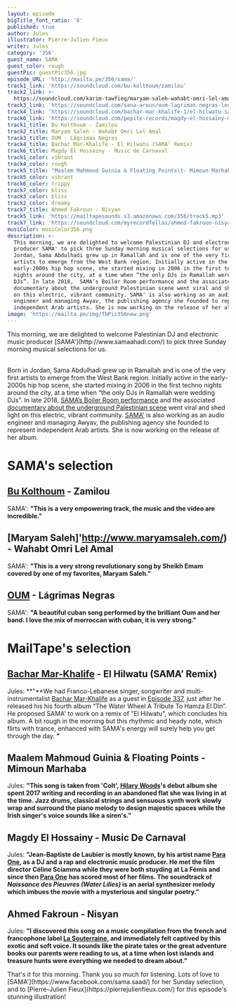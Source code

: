```yaml
---
layout: episode
bigTitle_font_ratio: '6'
published: true
author: Jules
illustrator: Pierre-Julien Fieux
writer: Jules
category: '356'
guest_name: SAMA'
guest_color: rough
guestPic: guestPic356.jpg
episode_URL: 'http://mailta.pe/356/sama/'
track1_link: 'https://soundcloud.com/bu-kolthoum/zamilou'
track2_link: >-
  https://soundcloud.com/karim-tawfieq/maryam-saleh-wahabt-omri-lel-amal-loustic-sessions
track3_link: 'https://soundcloud.com/sana-arous/oum-lagrimas-negras-loustic-sessions'
track4_link: 'https://soundcloud.com/bachar-mar-khalife-1/el-hilwatu-sama-remixwav'
track6_link: 'https://soundcloud.com/pepite-records/magdy-el-hossainy-music-de-carnaval'
track1_title: Bu Kolthoum - Zamilou
track2_title: Maryam Saleh - Wahabt Omri Lel Amal
track3_title: OUM - Lágrimas Negras
track4_title: Bachar Mar-Khalife - El Hilwatu (SAMA’ Remix)
track6_title: Magdy El Hossainy - Music de Carnaval
track1_color: vibrant
track4_color: rough
track5_title: "Maalem Mahmoud Guinia & Floating Points\t- Mimoun Marhaba"
track5_color: vibrant
track6_color: trippy
track7_color: bliss
track3_color: bliss
track2_color: dreamy
track7_title: Ahmed Fakroun - Nisyan
track5_link: 'https://mailtapesounds.s3.amazonaws.com/356/track5.mp3'
track7_link: 'https://soundcloud.com/myrecordfellas/ahmed-fakroun-nisyan'
musiColor: musiColor356.png
description: >-
  This morning, we are delighted to welcome Palestinian DJ and electronic music
  producer SAMA' to pick three Sunday morning musical selections for us. Born in
  Jordan, Sama Abdulhadi grew up in Ramallah and is one of the very first
  artists to emerge from the West Bank region. Initially active in the
  early-2000s hip hop scene, she started mixing in 2006 in the first techno
  nights around the city, at a time when “the only DJs in Ramallah were wedding
  DJs”. In late 2018,  SAMA’s Boiler Room performance and the associated
  documentary about the underground Palestinian scene went viral and shed light
  on this electric, vibrant community. SAMA' is also working as an audio
  engineer and managing Awyav, the publishing agency she founded to represent
  independent Arab artists. She is now working on the release of her album.
image: 'https://mailta.pe/img/fbPic356new.png'
---
```

<p id="introduction"> This morning, we are delighted to welcome Palestinian DJ and electronic music producer [SAMA'](http://www.samaahadi.com/) to pick three Sunday morning musical selections for us.
<br><br>

Born in Jordan, Sama Abdulhadi grew up in Ramallah and is one of the very first artists to emerge from the West Bank region. Initially active in the early-2000s hip hop scene, she started mixing in 2006 in the first techno nights around the city, at a time when “the only DJs in Ramallah were wedding DJs”. In late 2018, [SAMA’s Boiler Room performance](https://www.youtube.com/watch?v=x9VYKrtziSg) and the associated [documentary about the underground Palestinian scene](https://www.youtube.com/watch?v=M-R8S7QwO1g) went viral and shed light on this electric, vibrant community. [SAMA'](https://www.facebook.com/sama.saad/) is also working as an audio engineer and managing Awyav, the publishing agency she founded to represent independent Arab artists. She is now working on the release of her album.
</p>



# SAMA's selection



## [Bu Kolthoum](https://soundcloud.com/bu-kolthoum) - Zamilou
SAMA': **"**This is a very empowering track, the music and the video are incredible.**"**

## [Maryam Saleh]'http://www.maryamsaleh.com/) - Wahabt Omri Lel Amal
SAMA': **"**This is a very strong revolutionary song by Sheikh Emam covered by one of my favorites, Maryam Saleh.**"**

## [OUM](http://oum.ma/?fbclid=IwAR1l18tfG3npulLPRsQvespCFy-el56YxiZKUvWd1X3pn4zrvMpELti-JR4) - Lágrimas Negras
SAMA': **"**A beautiful cuban song performed by the brilliant Oum and her band. I love the mix of morroccan with cuban, it is very strong.**"**


# MailTape's selection

## [Bachar Mar-Khalife](https://www.facebook.com/bmkhalife/) - El Hilwatu (SAMA’ Remix)
Jules: **"**We had Franco-Lebanese singer, songwriter and multi-instrumentalist [Bachar Mar-Khalife](https://www.facebook.com/bmkhalife/) as a guest in [Episode 337](https://www.mailta.pe/337/bachar-mar-khalife/), just after he released his his fourth album “The Water Wheel A Tribute To Hamza El Din”. He proposed SAMA' to work on a remix of "El Hilwatu", which concludes his album. A bit rough in the morning but this rhythmic and heady note, which flirts with trance, enhanced with SAMA's energy will surely help you get through the day.
**"**

## Maalem Mahmoud Guinia & Floating Points - Mimoun Marhaba
Jules: **"**This song is taken from 'Colt', [Hilary Woods](https://hilarywoodsmusic.bandcamp.com/)'s debut album she spent 2017 writing and recording in an abandoned flat she was living in at the time.  Jazz drums, classical strings and sensuous synth work slowly wrap and surround the piano melody to design majestic spaces while the Irish singer's voice sounds like a siren's.**"**

## Magdy El Hossainy - Music De Carnaval
Jules: **"**Jean-Baptiste de Laubier is mostly known, by his artist name [Para One](https://soundcloud.com/para-one/), as a DJ and a rap and electronic music producer. He met the film director Céline Sciamma while they were both stuyding at La Fémis and since then [Para One](https://soundcloud.com/para-one/) has scored most of her films. The soundtrack of _Naissance des Pieuvres (Water Lilies)_ is an aerial synthesizer melody which imbues the movie with a mysterious and singular poetry.**"**

## Ahmed Fakroun - Nisyan
Jules: **"**I discovered this song on a music compilation from the french and francophone label [La Souterraine](https://souterraine.biz/), and immediately felt captived by this exotic and soft voice. It sounds like the pirate tales or the great adventure books our parents were reading to us, at a time when lost islands and treasure hunts were everything we needed to dream about.**"**



<p id="outroduction">That's it for this morning. Thank you so much for listening. Lots of love to [SAMA'](https://www.facebook.com/sama.saad/) for her Sunday selection, and to [Pierre-Julien Fieux](https://pierrejulienfieux.com/) for this episode's stunning illustration! </p>
